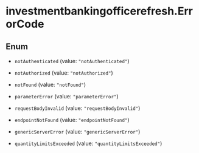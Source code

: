 # investmentbankingofficerefresh.ErrorCode

## Enum


* `notAuthenticated` (value: `"notAuthenticated"`)

* `notAuthorized` (value: `"notAuthorized"`)

* `notFound` (value: `"notFound"`)

* `parameterError` (value: `"parameterError"`)

* `requestBodyInvalid` (value: `"requestBodyInvalid"`)

* `endpointNotFound` (value: `"endpointNotFound"`)

* `genericServerError` (value: `"genericServerError"`)

* `quantityLimitsExceeded` (value: `"quantityLimitsExceeded"`)


